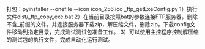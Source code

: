 打包：pyinstaller --onefile --icon icon_256.ico _ftp_getExeConfig.py
1）执行文件dist/_ftp_copy_exe.bat
2）在当前目录按照bat的参数连接FTP服务器，删除不含_前缀的文件，并连接服务器下载zip，解压缩文件，删除zip，下载config文件移动到指定目录，完成测试测试包准备工作。
3）可以使用主控程序控制解压缩的测试包的执行文件，完成自动化运行测试。
